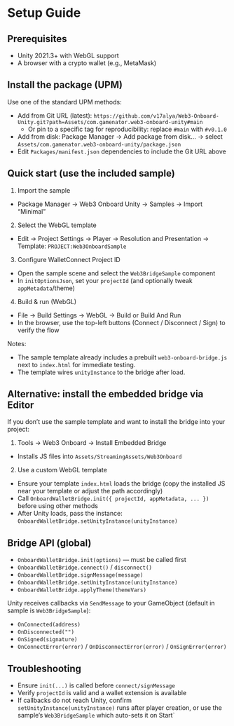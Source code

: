 # Setup Guide

## Prerequisites
- Unity 2021.3+ with WebGL support
- A browser with a crypto wallet (e.g., MetaMask)

## Install the package (UPM)
Use one of the standard UPM methods:

- Add from Git URL (latest): `https://github.com/v17alya/Web3-Onboard-Unity.git?path=Assets/com.gamenator.web3-onboard-unity#main`
  - Or pin to a specific tag for reproducibility: replace `#main` with `#v0.1.0`
- Add from disk: Package Manager → Add package from disk… → select `Assets/com.gamenator.web3-onboard-unity/package.json`
- Edit `Packages/manifest.json` dependencies to include the Git URL above

## Quick start (use the included sample)
1) Import the sample
- Package Manager → Web3 Onboard Unity → Samples → Import “Minimal”

2) Select the WebGL template
- Edit → Project Settings → Player → Resolution and Presentation → Template: `PROJECT:Web3OnboardSample`

3) Configure WalletConnect Project ID
- Open the sample scene and select the `Web3BridgeSample` component
- In `initOptionsJson`, set your `projectId` (and optionally tweak `appMetadata`/theme)

4) Build & run (WebGL)
- File → Build Settings → WebGL → Build or Build And Run
- In the browser, use the top-left buttons (Connect / Disconnect / Sign) to verify the flow

Notes:
- The sample template already includes a prebuilt `web3-onboard-bridge.js` next to `index.html` for immediate testing.
- The template wires `unityInstance` to the bridge after load.

## Alternative: install the embedded bridge via Editor
If you don’t use the sample template and want to install the bridge into your project:
1) Tools → Web3 Onboard → Install Embedded Bridge
- Installs JS files into `Assets/StreamingAssets/Web3Onboard`

2) Use a custom WebGL template
- Ensure your template `index.html` loads the bridge (copy the installed JS near your template or adjust the path accordingly)
- Call `OnboardWalletBridge.init({ projectId, appMetadata, ... })` before using other methods
- After Unity loads, pass the instance: `OnboardWalletBridge.setUnityInstance(unityInstance)`

## Bridge API (global)
- `OnboardWalletBridge.init(options)` — must be called first
- `OnboardWalletBridge.connect()` / `disconnect()`
- `OnboardWalletBridge.signMessage(message)`
- `OnboardWalletBridge.setUnityInstance(unityInstance)`
- `OnboardWalletBridge.applyTheme(themeVars)`

Unity receives callbacks via `SendMessage` to your GameObject (default in sample is `Web3BridgeSample`):
- `OnConnected(address)`
- `OnDisconnected("")`
- `OnSigned(signature)`
- `OnConnectError(error)` / `OnDisconnectError(error)` / `OnSignError(error)`

## Troubleshooting
- Ensure `init(...)` is called before `connect/signMessage`
- Verify `projectId` is valid and a wallet extension is available
- If callbacks do not reach Unity, confirm `setUnityInstance(unityInstance)` runs after player creation, or use the sample’s `Web3BridgeSample` which auto-sets it on Start`
